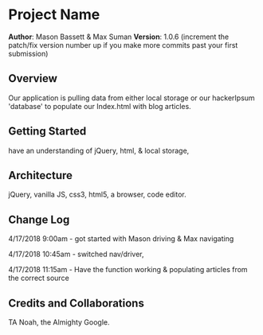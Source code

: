 # Project Name

**Author**: Mason Bassett & Max Suman
**Version**: 1.0.6 (increment the patch/fix version number up if you make more commits past your first submission)

## Overview
Our application is pulling data from either local storage or our hackerIpsum 'database' to populate our Index.html with blog articles. 

## Getting Started
have an understanding of jQuery, html, & local storage, 

## Architecture
<!-- Provide a detailed description of the application design. What technologies (languages, libraries, etc) you're using, and any other relevant design information. -->
jQuery, vanilla JS, css3, html5, a browser, code editor. 

## Change Log
4/17/2018 9:00am - got started with Mason driving & Max navigating

4/17/2018 10:45am - switched nav/driver, 

4/17/2018 11:15am - Have the function working & populating articles from the correct source

## Credits and Collaborations
TA Noah, the Almighty Google. 